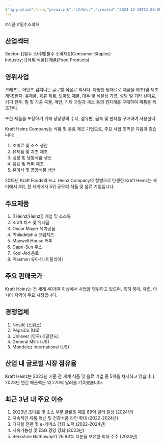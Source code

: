 ```yaml
---
{"dg-publish":true,"permalink":"/2/khc/","created":"2024-12-19T12:00:20.848+09:00","updated":"2025-06-03T20:05:59.740+09:00"}
---
```


#식품 #필수소비재 

## 산업섹터

Sector: [[필수 소비재\|필수 소비재]](Consumer Staples)  
Industry: [[식품\|식품]] 제품(Food Products)

## 영위사업

크래프트 하인즈 컴퍼니는 글로벌 식음료 회사다. 다양한 원재료로 제품을 제조(및 제조 계약)한다. 유제품, 육류 제품, 토마토 제품, 대두 및 식물성 기름, 설탕 및 기타 감미료, 커피 원두, 밀 및 가공 곡물, 계란, 기타 과일과 채소 등의 원자재를 구매하여 제품을 제조한다.  

또한 제품을 포장하기 위해 상당량의 수지, 섬유판, 금속 및 판지를 구매하여 사용한다.

Kraft Heinz Company는 식품 및 음료 제조 기업으로, 주요 사업 영역은 다음과 같습니다:

1. 조미료 및 소스 생산
2. 유제품 및 치즈 제조
3. 냉장 및 냉동식품 생산
4. 음료 및 커피 제조
5. 유아식 및 영양식품 생산

2015년 Kraft Foods와 H.J. Heinz Company의 합병으로 탄생한 Kraft Heinz는 북미에서 3위, 전 세계에서 5위 규모의 식품 및 음료 기업입니다.

## 주요제품

1. [[Heinz\|Heinz]] 케첩 및 소스류
2. Kraft 치즈 및 유제품
3. Oscar Mayer 육가공품
4. Philadelphia 크림치즈
5. Maxwell House 커피
6. Capri-Sun 주스
7. Kool-Aid 음료
8. Plasmon 유아식 (이탈리아)

## 주요 판매국가

Kraft Heinz는 전 세계 40개국 이상에서 사업을 영위하고 있으며, 특히 북미, 유럽, 아시아 지역이 주요 시장입니다.

## 경쟁업체

1. Nestlé (스위스)
2. PepsiCo (US)
3. Unilever (영국/네덜란드)
4. General Mills (US)
5. Mondelez International (US)

## 산업 내 글로벌 시장 점유율

Kraft Heinz는 2023년 기준 전 세계 식품 및 음료 기업 중 5위를 차지하고 있습니다. 2023년 연간 매출액은 약 270억 달러를 기록했습니다.

## 최근 3년 내 주요 이슈

1. 2023년 조미료 및 소스 부문 글로벌 매출 89억 달러 달성 (2024년)
2. 지속적인 제품 혁신 및 건강식품 라인 확대 (2022-2024년)
3. 디지털 전환 및 e-커머스 강화 노력 (2022-2024년)
4. 지속가능성 및 ESG 경영 강화 (2023년)
5. Berkshire Hathaway가 26.93% 지분을 보유한 최대 주주 (2024년)